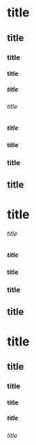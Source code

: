 
# title
## title
### title
#### title
##### title
###### title
##### title
#### title
### title
## title
# title

###### title
##### title
#### title
### title
## title
# title
## title
### title
#### title
##### title
###### title
